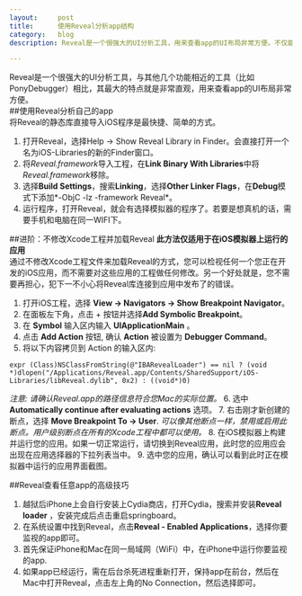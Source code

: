 ```yaml
---
layout:     post
title:      使用Reveal分析app结构
category:   blog
description: Reveal是一个很强大的UI分析工具，用来查看app的UI布局非常方便。不仅能够分析自己的app，任意其他的app UI也一览无遗。

---
```


Reveal是一个很强大的UI分析工具，与其他几个功能相近的工具（比如PonyDebugger）相比，其最大的特点就是非常直观，用来查看app的UI布局非常方便。		
##使用Reveal分析自己的app		
将Reveal的静态库直接导入iOS程序是最快捷、简单的方式。
1. 打开Reveal，选择Help → Show Reveal Library in Finder。会直接打开一个名为iOS-Libraries的新的Finder窗口。
2. 将*Reveal.framework*导入工程，在**Link Binary With Libraries**中将*Reveal.framework*移除。
3. 选择**Build Settings**，搜索**Linking**，选择**Other Linker Flags**，在**Debug**模式下添加*-ObjC -lz -framework Reveal*。
4. 运行程序，打开Reveal，就会有选择模拟器的程序了。若要是想真机的话，需要手机和电脑在同一WIFI下。

##进阶：不修改Xcode工程并加载Reveal
**此方法仅适用于在iOS模拟器上运行的应用**		
通过不修改Xcode工程文件来加载Reveal的方式，您可以检视任何一个您正在开发的iOS应用，而不需要对这些应用的工程做任何修改。另一个好处就是，您不需要再担心，犯下一不小心将Reveal库连接到应用中发布了的错误。

1. 打开iOS工程，选择 **View → Navigators → Show Breakpoint Navigator**。
2. 在面板左下角，点击 + 按钮并选择**Add Symbolic Breakpoint**。
3. 在 **Symbol** 输入区内输入 **UIApplicationMain** 。
4. 点击 **Add Action** 按钮, 确认 **Action** 被设置为 **Debugger Command**。
5. 将以下内容拷贝到 Action 的输入区内:		
```
expr (Class)NSClassFromString(@"IBARevealLoader") == nil ? (void *)dlopen("/Applications/Reveal.app/Contents/SharedSupport/iOS-Libraries/libReveal.dylib", 0x2) : ((void*)0)
```			
 *注意: 请确认Reveal.app的路径信息符合您Mac的实际位置。*
6. 选中 **Automatically continue after evaluating actions** 选项。
7. 右击刚才新创建的断点，选择 **Move Breakpoint To → User**.
*可以像其他断点一样，禁用或启用此断点。用户级别断点在所有的Xcode工程中都可以使用。*
8. 在iOS模拟器上构建并运行您的应用。如果一切正常运行，请切换到Reveal应用，此时您的应用应会出现在应用选择器的下拉列表当中。
9. 选中您的应用，确认可以看到此时正在模拟器中运行的应用界面截图。

##Reveal查看任意app的高级技巧
1. 越狱后iPhone上会自行安装上Cydia商店，打开Cydia，搜索并安装**Reveal loader** ，安装完成后点击重启springboard。
2. 在系统设置中找到Reveal，点击**Reveal - Enabled Applications**，选择你要监视的app即可。
3. 首先保证iPhone和Mac在同一局域网（WiFi）中，在iPhone中运行你要监视的app.
4. 如果app已经运行，需在后台杀死进程重新打开，保持app在前台，然后在Mac中打开Reveal，点击左上角的No Connection，然后选择即可。